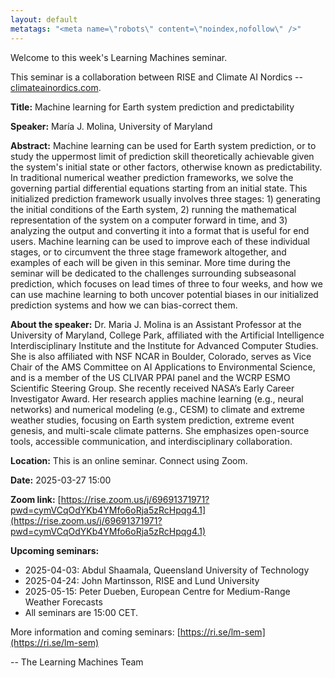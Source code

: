 ```yaml
---
layout: default
metatags: "<meta name=\"robots\" content=\"noindex,nofollow\" />"
---
```

 
Welcome to this week's Learning Machines seminar.

This seminar is a collaboration between RISE and Climate AI Nordics -- [climateainordics.com](https://climateainordics.com/).

**Title:**  Machine learning for Earth system prediction and predictability

**Speaker:** María J. Molina, University of Maryland

**Abstract:**  Machine learning can be used for Earth system prediction, or to study the uppermost limit of prediction skill theoretically achievable given the system&#x27;s initial state or other factors, otherwise known as predictability. In traditional numerical weather prediction frameworks, we solve the governing partial differential equations starting from an initial state. This initialized prediction framework usually involves three stages: 1) generating the initial conditions of the Earth system, 2) running the mathematical representation of the system on a computer forward in time, and 3) analyzing the output and converting it into a format that is useful for end users. Machine learning can be used to improve each of these individual stages, or to circumvent the three stage framework altogether, and examples of each will be given in this seminar. More time during the seminar will be dedicated to the challenges surrounding subseasonal prediction, which focuses on lead times of three to four weeks, and how we can use machine learning to both uncover potential biases in our initialized prediction systems and how we can bias-correct them.

**About the speaker:** Dr. Maria J. Molina is an Assistant Professor at the University of Maryland, College Park, affiliated with the Artificial Intelligence Interdisciplinary Institute and the Institute for Advanced Computer Studies. She is also affiliated with NSF NCAR in Boulder, Colorado, serves as Vice Chair of the AMS Committee on AI Applications to Environmental Science, and is a member of the US CLIVAR PPAI panel and the WCRP ESMO Scientific Steering Group. She recently received NASA’s Early Career Investigator Award. Her research applies machine learning (e.g., neural networks) and numerical modeling (e.g., CESM) to climate and extreme weather studies, focusing on Earth system prediction, extreme event genesis, and multi-scale climate patterns. She emphasizes open-source tools, accessible communication, and interdisciplinary collaboration.

**Location:** This is an online seminar. Connect using Zoom.

**Date:** 2025-03-27 15:00

**Zoom link:** [https://rise.zoom.us/j/69691371971?pwd=cymVCqOdYKb4YMfo6oRja5zRcHpqg4.1](https://rise.zoom.us/j/69691371971?pwd=cymVCqOdYKb4YMfo6oRja5zRcHpqg4.1)

**Upcoming seminars:**

* 2025-04-03: Abdul Shaamala, Queensland University of Technology
* 2025-04-24: John Martinsson, RISE and Lund University
* 2025-05-15: Peter Dueben, European Centre for Medium-Range Weather Forecasts
* All seminars are 15:00 CET.

More information and coming seminars: [https://ri.se/lm-sem](https://ri.se/lm-sem)

-- The Learning Machines Team

